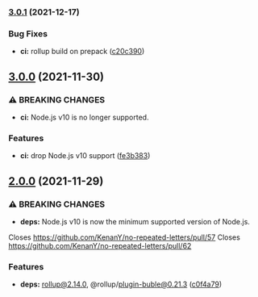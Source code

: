 ### [3.0.1](https://github.com/KenanY/no-repeated-letters/compare/3.0.0...3.0.1) (2021-12-17)


### Bug Fixes

* **ci:** rollup build on prepack ([c20c390](https://github.com/KenanY/no-repeated-letters/commit/c20c3901d4a6e2660ec450fa306c6861c59f7a74))

## [3.0.0](https://github.com/KenanY/no-repeated-letters/compare/2.0.0...3.0.0) (2021-11-30)


### ⚠ BREAKING CHANGES

* **ci:** Node.js v10 is no longer supported.

### Features

* **ci:** drop Node.js v10 support ([fe3b383](https://github.com/KenanY/no-repeated-letters/commit/fe3b3837cdbea055d6d8242a1e909988ba0496a8))

## [2.0.0](https://github.com/KenanY/no-repeated-letters/compare/1.1.1...2.0.0) (2021-11-29)


### ⚠ BREAKING CHANGES

* **deps:** Node.js v10 is now the minimum supported version of
Node.js.

Closes https://github.com/KenanY/no-repeated-letters/pull/57
Closes https://github.com/KenanY/no-repeated-letters/pull/62

### Features

* **deps:** rollup@2.14.0, @rollup/plugin-buble@0.21.3 ([c0f4a79](https://github.com/KenanY/no-repeated-letters/commit/c0f4a795f22ddd9ee938419eadca8784657b6d97))
